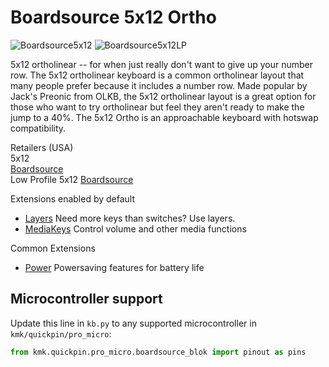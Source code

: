 # Boardsource 5x12 Ortho

![Boardsource5x12](https://boardsource.imgix.net/74abb511-792e-42d9-9f6e-8100c521b2e0.jpg?raw=true)
![Boardsource5x12LP](https://boardsource.imgix.net/57ad3f69-3c88-4ae8-9592-6e4d2f45a58e.jpg?raw=true)

5x12 ortholinear -- for when just really don't want to give up your number row.
The 5x12 ortholinear keyboard is a common ortholinear layout that many people
prefer because it includes a number row. Made popular by Jack's Preonic from
OLKB, the 5x12 ortholinear layout is a great option for those who want to try
ortholinear but feel they aren't ready to make the jump to a 40%. The 5x12 Ortho
is an approachable keyboard with hotswap compatibility.

Retailers (USA)  
5x12  
[Boardsource](https://boardsource.xyz/store/5ecb802c86879c9a0c22db61)  
Low Profile 5x12
[Boardsource](https://boardsource.xyz/store/5ecb822386879c9a0c22db84)  

Extensions enabled by default  
- [Layers](/docs/en/layers.md) Need more keys than switches? Use layers.
- [MediaKeys](/docs/en/media_keys.md) Control volume and other media functions

Common Extensions
- [Power](/docs/en/power.md) Powersaving features for battery life

## Microcontroller support

Update this line in `kb.py` to any supported microcontroller in `kmk/quickpin/pro_micro`:

```python
from kmk.quickpin.pro_micro.boardsource_blok import pinout as pins
